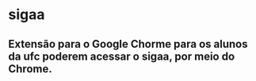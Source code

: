 # sigaa
## Extensão para o Google Chorme para os alunos da ufc poderem acessar o sigaa, por meio do Chrome.
